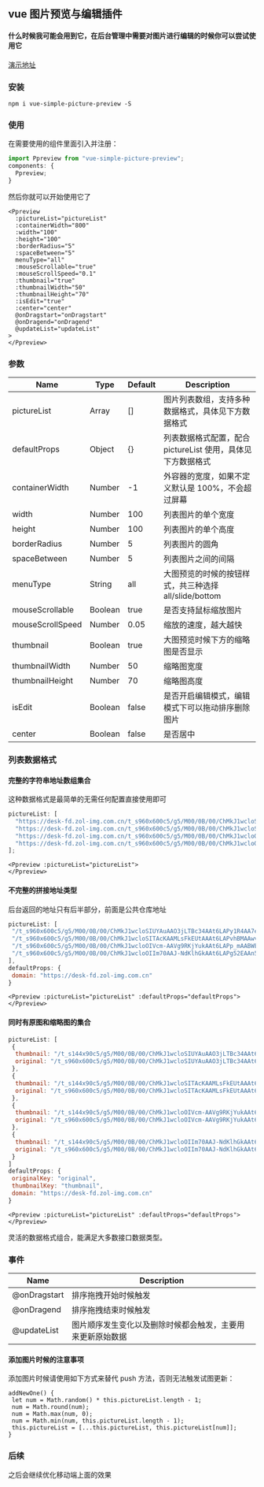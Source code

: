 ## vue 图片预览与编辑插件

#### 什么时候我可能会用到它，在后台管理中需要对图片进行编辑的时候你可以尝试使用它

[演示地址](https://heikaimu.github.io/picture-preview-example/dist/#/index/example)

### 安装

```
npm i vue-simple-picture-preview -S
```

### 使用

在需要使用的组件里面引入并注册：

```js
import Ppreview from "vue-simple-picture-preview";
components: {
  Ppreview;
}
```

然后你就可以开始使用它了

```vue
<Ppreview
  :pictureList="pictureList"
  :containerWidth="800"
  :width="100"
  :height="100"
  :borderRadius="5"
  :spaceBetween="5"
  menuType="all"
  :mouseScrollable="true"
  :mouseScrollSpeed="0.1"
  :thumbnail="true"
  :thumbnailWidth="50"
  :thumbnailHeight="70"
  :isEdit="true"
  :center="center"
  @onDragstart="onDragstart"
  @onDragend="onDragend"
  @updateList="updateList"
>
</Ppreview>
```

### 参数

| Name             | Type    | Default | Description                                                 |
| ---------------- | ------- | ------- | ----------------------------------------------------------- |
| pictureList      | Array   | []      | 图片列表数组，支持多种数据格式，具体见下方数据格式          |
| defaultProps     | Object  | {}      | 列表数据格式配置，配合 pictureList 使用，具体见下方数据格式 |
| containerWidth   | Number  | -1      | 外容器的宽度，如果不定义默认是 100%，不会超过屏幕           |
| width            | Number  | 100     | 列表图片的单个宽度                                          |
| height           | Number  | 100     | 列表图片的单个高度                                          |
| borderRadius     | Number  | 5       | 列表图片的圆角                                              |
| spaceBetween     | Number  | 5       | 列表图片之间的间隔                                          |
| menuType         | String  | all     | 大图预览的时候的按钮样式，共三种选择 all/slide/bottom       |
| mouseScrollable  | Boolean | true    | 是否支持鼠标缩放图片                                        |
| mouseScrollSpeed | Number  | 0.05    | 缩放的速度，越大越快                                        |
| thumbnail        | Boolean | true    | 大图预览时候下方的缩略图是否显示                            |
| thumbnailWidth   | Number  | 50      | 缩略图宽度                                                  |
| thumbnailHeight  | Number  | 70      | 缩略图高度                                                  |
| isEdit           | Boolean | false   | 是否开启编辑模式，编辑模式下可以拖动排序删除图片            |
| center           | Boolean | false   | 是否居中                                                    |

### 列表数据格式

#### 完整的字符串地址数组集合

这种数据格式是最简单的无需任何配置直接使用即可

```js
pictureList: [
  "https://desk-fd.zol-img.com.cn/t_s960x600c5/g5/M00/0B/00/ChMkJ1wcloSIUYAuAAO3jLTBc34AAt6LAPy1R4AA7ek000.jpg",
  "https://desk-fd.zol-img.com.cn/t_s960x600c5/g5/M00/0B/00/ChMkJ1wcloSITAcKAAMLsFkEUtAAAt6LAPvhBMAAwvI448.jpg",
  "https://desk-fd.zol-img.com.cn/t_s960x600c5/g5/M00/0B/00/ChMkJ1wcloOIVcm-AAVg9RKjYukAAt6LAPp_mAABWEN382.jpg",
  "https://desk-fd.zol-img.com.cn/t_s960x600c5/g5/M00/0B/00/ChMkJ1wcloOIIm70AAJ-NdKlhGkAAt6LAPg52EAAn5N148.jpg"
];
```

```vue
<Ppreview :pictureList="pictureList">
</Ppreview>
```

#### 不完整的拼接地址类型

后台返回的地址只有后半部分，前面是公共仓库地址

```js
pictureList: [
 "/t_s960x600c5/g5/M00/0B/00/ChMkJ1wcloSIUYAuAAO3jLTBc34AAt6LAPy1R4AA7ek000.jpg",
 "/t_s960x600c5/g5/M00/0B/00/ChMkJ1wcloSITAcKAAMLsFkEUtAAAt6LAPvhBMAAwvI448.jpg",
 "/t_s960x600c5/g5/M00/0B/00/ChMkJ1wcloOIVcm-AAVg9RKjYukAAt6LAPp_mAABWEN382.jpg",
 "/t_s960x600c5/g5/M00/0B/00/ChMkJ1wcloOIIm70AAJ-NdKlhGkAAt6LAPg52EAAn5N148.jpg"
],
defaultProps: {
 domain: "https://desk-fd.zol-img.com.cn"
}
```

```vue
<Ppreview :pictureList="pictureList" :defaultProps="defaultProps">
</Ppreview>
```

#### 同时有原图和缩略图的集合

```js
pictureList: [
 {
  thumbnail: "/t_s144x90c5/g5/M00/0B/00/ChMkJ1wcloSIUYAuAAO3jLTBc34AAt6LAPy1R4AA7ek000.jpg",
  original: "/t_s960x600c5/g5/M00/0B/00/ChMkJ1wcloSIUYAuAAO3jLTBc34AAt6LAPy1R4AA7ek000.jpg"
 },
 {
  thumbnail: "/t_s144x90c5/g5/M00/0B/00/ChMkJ1wcloSITAcKAAMLsFkEUtAAAt6LAPvhBMAAwvI448.jpg",
  original: "/t_s960x600c5/g5/M00/0B/00/ChMkJ1wcloSITAcKAAMLsFkEUtAAAt6LAPvhBMAAwvI448.jpg"
 },
 {
  thumbnail: "/t_s144x90c5/g5/M00/0B/00/ChMkJ1wcloOIVcm-AAVg9RKjYukAAt6LAPp_mAABWEN382.jpg",
  original: "/t_s960x600c5/g5/M00/0B/00/ChMkJ1wcloOIVcm-AAVg9RKjYukAAt6LAPp_mAABWEN382.jpg"
 },
 {
  thumbnail: "/t_s144x90c5/g5/M00/0B/00/ChMkJ1wcloOIIm70AAJ-NdKlhGkAAt6LAPg52EAAn5N148.jpg",
  original: "/t_s960x600c5/g5/M00/0B/00/ChMkJ1wcloOIIm70AAJ-NdKlhGkAAt6LAPg52EAAn5N148.jpg"
 }
]
defaultProps: {
 originalKey: "original",
 thumbnailKey: "thumbnail",
 domain: "https://desk-fd.zol-img.com.cn"
}
```

```vue
<Ppreview :pictureList="pictureList" :defaultProps="defaultProps">
</Ppreview>
```

灵活的数据格式组合，能满足大多数接口数据类型。

### 事件

| Name         | Description                                                |
| ------------ | ---------------------------------------------------------- |
| @onDragstart | 排序拖拽开始时候触发                                       |
| @onDragend   | 排序拖拽结束时候触发                                       |
| @updateList  | 图片顺序发生变化以及删除时候都会触发，主要用来更新原始数据 |

#### 添加图片时候的注意事项

添加图片时候请使用如下方式来替代 push 方法，否则无法触发试图更新：

```
addNewOne() {
 let num = Math.random() * this.pictureList.length - 1;
 num = Math.round(num);
 num = Math.max(num, 0);
 num = Math.min(num, this.pictureList.length - 1);
 this.pictureList = [...this.pictureList, this.pictureList[num]];
}
```

### 后续

之后会继续优化移动端上面的效果
